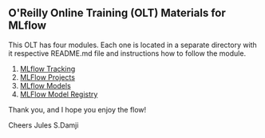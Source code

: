 ## O'Reilly Online Training (OLT) Materials for MLflow

This OLT has four modules. Each one is located in a separate directory with 
it respective README.md file and instructions how to follow the module.

1. [MLflow Tracking](tracking/README.md)
2. [MLFlow Projects](projects/README.md)
3. [MLflow Models](models/README.md)
4. [MLFlow Model Registry](model_registery/README.md)

Thank you, and I hope you enjoy the flow!

Cheers
Jules S.Damji


